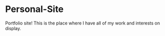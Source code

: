 # Personal-Site
 Portfolio site! This is the place where I have all of my work and interests on display.
